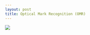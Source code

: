 ```yaml
---
layout: post
title: Optical Mark Recognition (OMR)
---
```


![](http://maluta.github.io/images/sdaps.png)
